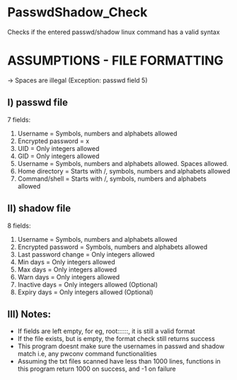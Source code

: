 # PasswdShadow_Check

Checks if the entered passwd/shadow linux command has a valid syntax

# ASSUMPTIONS - FILE FORMATTING
 -> Spaces are illegal (Exception: passwd field 5)
## I) passwd file
 7 fields:
1. Username = Symbols, numbers and alphabets allowed
2. Encrypted password = x
3. UID = Only integers allowed
4. GID = Only integers allowed
5. Username = Symbols, numbers and alphabets allowed. Spaces allowed.
6. Home directory = Starts with /, symbols, numbers and alphabets allowed
7. Command/shell = Starts with /, symbols, numbers and alphabets allowed

## II) shadow file
 8 fields:
1. Username = Symbols, numbers and alphabets allowed
2. Encrypted password = Symbols, numbers and alphabets allowed
3. Last password change = Only integers allowed
4. Min days = Only integers allowed
5. Max days = Only integers allowed
6. Warn days = Only integers allowed
7. Inactive days = Only integers allowed (Optional)
8. Expiry days = Only integers allowed (Optional)

## III) Notes:
* If fields are left empty, for eg, root::::::, it is still a valid format
* If the file exists, but is empty, the format check still returns success
* This program doesnt make sure the usernames in passwd and shadow match i.e,
any pwconv command functionalities
* Assuming the txt files scanned have less than 1000 lines, functions in this
program return 1000 on success, and -1 on failure

